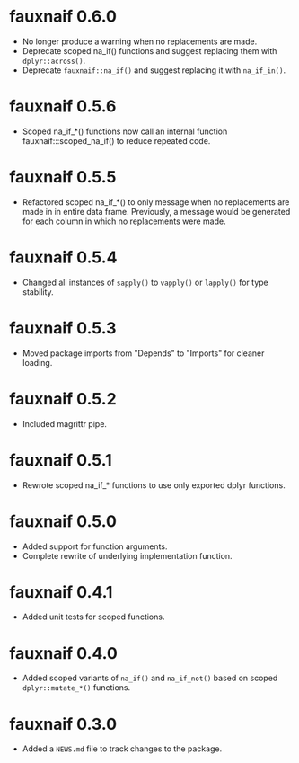 # fauxnaif 0.6.0

* No longer produce a warning when no replacements are made.
* Deprecate scoped na_if() functions and suggest replacing them with `dplyr::across()`.
* Deprecate `fauxnaif::na_if()` and suggest replacing it with `na_if_in()`.

# fauxnaif 0.5.6

* Scoped na_if_*() functions now call an internal function
  fauxnaif:::scoped_na_if() to reduce repeated code.

# fauxnaif 0.5.5

* Refactored scoped na_if_*() to only message when no replacements are made in
  in entire data frame. Previously, a message would be generated for each column
  in which no replacements were made.

# fauxnaif 0.5.4

* Changed all instances of `sapply()` to `vapply()` or `lapply()` for type
  stability.

# fauxnaif 0.5.3

* Moved package imports from "Depends" to "Imports" for cleaner loading.

# fauxnaif 0.5.2

* Included magrittr pipe.

# fauxnaif 0.5.1

* Rewrote scoped na_if_* functions to use only exported dplyr functions.

# fauxnaif 0.5.0

* Added support for function arguments.
* Complete rewrite of underlying implementation function.

# fauxnaif 0.4.1

* Added unit tests for scoped functions.

# fauxnaif 0.4.0

* Added scoped variants of `na_if()` and `na_if_not()` based on scoped
  `dplyr::mutate_*()` functions.

# fauxnaif 0.3.0

* Added a `NEWS.md` file to track changes to the package.
